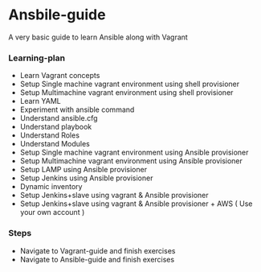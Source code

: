 # Ansbile-guide
A very basic guide to learn Ansible along with Vagrant 

### Learning-plan 
- Learn Vagrant concepts
- Setup Single machine vagrant environment using shell provisioner 
- Setup Multimachine vagrant environment using shell provisioner 
- Learn YAML 
- Experiment with ansible command 
- Understand ansible.cfg
- Understand playbook
- Understand Roles
- Understand Modules
- Setup Single machine vagrant environment using Ansible provisioner
- Setup Multimachine vagrant environment using Ansible provisioner
- Setup LAMP using Ansible provisioner
- Setup Jenkins using Ansible provisioner
- Dynamic inventory 
- Setup Jenkins+slave using vagrant & Ansible provisioner
- Setup Jenkins+slave using vagrant & Ansible provisioner + AWS ( Use your own account ) 

### Steps 
- Navigate to Vagrant-guide and finish exercises 
- Navigate to Ansible-guide and finish exercises
